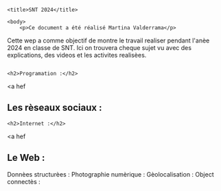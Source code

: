 <!DOCTYPE html>

<html>

  <head>

    <title>SNT 2024</title>

 </head>
	
	<body>
		<p>Ce document a été réalisé Martina Valderrama</p>
	
  <p>Cette wep a comme objectif de montre le travail realiser pendant l'anèe 2024 en classe de SNT. Ici on trouvera cheque sujet vu avec des explications, des videos et les activites realisèes.</p>
  <img src="" /> <!--affiche du film (à insérer durant l'activité) -->
		<br />
		
	<h2>Programation :</h2>
  <a hef 
 	<h2>Les rèseaux sociaux :</h2>
 
	<h2>Internet :</h2>
  <a hef
  <h2>Le Web :</h2>
   <a hef
  <h2>Donnèes structurèes :</h2>
      <a hef
  <h2>Photographie numèrique :</h2>
         <a hef
 	<h2> Gèolocalisation :</h2>
            <a hef
 	<h2> Object connectès :</h2>
   <a hef
